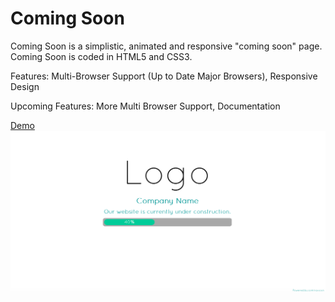 Coming Soon
===========
Coming Soon is a simplistic, animated and responsive "coming soon" page. 
Coming Soon is coded in HTML5 and CSS3. 

Features:
Multi-Browser Support (Up to Date Major Browsers),
Responsive Design

Upcoming Features:
More Multi Browser Support,
Documentation

[Demo](http://cfws.github.io/coming-soon/)
![alt tag](image/scr.png)
